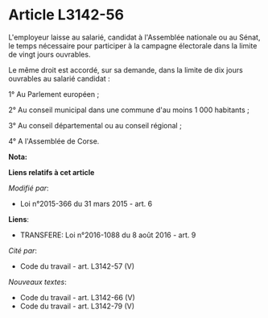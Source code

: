 # Article L3142-56

L'employeur laisse au salarié, candidat à l'Assemblée nationale ou au Sénat, le temps nécessaire pour participer à la
campagne électorale dans la limite de vingt jours ouvrables. 

Le même droit est accordé, sur sa demande, dans la limite de dix jours ouvrables au salarié candidat : 

1° Au Parlement européen ; 

2° Au conseil municipal dans une commune d'au moins 1 000 habitants ; 

3° Au conseil départemental ou au conseil régional ; 

4° A l'Assemblée de Corse.

**Nota:**



**Liens relatifs à cet article**

_Modifié par_:

  - Loi n°2015-366 du 31 mars 2015 - art. 6

**Liens**:

  - TRANSFERE: Loi n°2016-1088 du 8 août 2016 - art. 9

_Cité par_:

  - Code du travail - art. L3142-57 (V)

_Nouveaux textes_:

  - Code du travail - art. L3142-66 (V)
  - Code du travail - art. L3142-79 (V)
